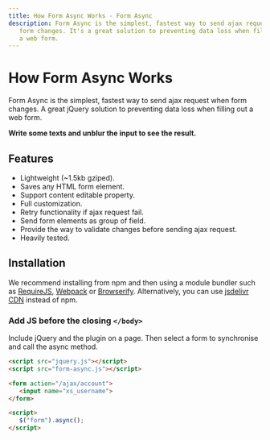 ```yaml
---
title: How Form Async Works - Form Async
description: Form Async is the simplest, fastest way to send ajax request when
   form changes. It's a great solution to preventing data loss when filling out
   a web form.
---
```


# How Form Async Works
Form Async is the simplest, fastest way to send ajax request when form changes.
A great jQuery solution to preventing data loss when filling out a web form.

**Write some texts and unblur the input to see the result.**

## Features
- Lightweight (~1.5kb gziped).
- Saves any HTML form element.
- Support content editable property.
- Full customization.
- Retry functionality if ajax request fail.
- Send form elements as group of field.
- Provide the way to validate changes before sending ajax request.
- Heavily tested.

## Installation
We recommend installing from npm and then using a module bundler such as
[RequireJS](https://requirejs.org), [Webpack](https://webpack.js.org) or
[Browserify](http://browserify.org). Alternatively, you can use [jsdelivr
CDN](https://www.jsdelivr.com/package/npm/form-async) instead of npm.

### Add JS before the closing `</body>`

Include jQuery and the plugin on a page. Then select a form to synchronise and
call the async method.
```html
<script src="jquery.js"></script>
<script src="form-async.js"></script>

<form action="/ajax/account">
   <input name="xs_username">
</form>

<script>
   $("form").async();
</script>
```
